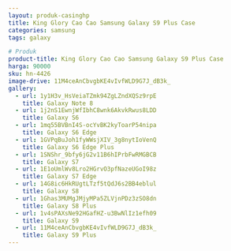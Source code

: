 ```yaml
---
layout: produk-casinghp
title: King Glory Cao Cao Samsung Galaxy S9 Plus Case
categories: samsung
tags: galaxy

# Produk
product-title: King Glory Cao Cao Samsung Galaxy S9 Plus Case
harga: 90000
sku: hn-4426
image-drive: 11M4ceAnCbvgbKE4vIvfWLD9G7J_dB3k_
gallery:
  - url: 1y1H3v_HsVeiaTZmk94ZgLZndXQSz9rpE
    title: Galaxy Note 8
  - url: 1j2nS1EwnjWfIbhC8wnk6AkvkRwus8LDD
    title: Galaxy S6
  - url: 1mq55BVBnI4S-ocYvBK2kyToarP54nipa
    title: Galaxy S6 Edge
  - url: 1GVPqBuJoh1fyWWsjXIV_3g8nytIoVenQ
    title: Galaxy S6 Edge Plus
  - url: 1SNShr_9bfy6jG2v11B6hIPrbFwRMGBCB
    title: Galaxy S7
  - url: 1E1oUmlWv8Lro2HGrvO3pfNazeUGoI98z
    title: Galaxy S7 Edge
  - url: 14G8ic6HkRUgtLTzf5tQdJ6s2BB4eblul
    title: Galaxy S8
  - url: 1Ghas3MUMgJMjyMPa5ZLVjnPDz3zSO8dn
    title: Galaxy S8 Plus
  - url: 1v4sPAXsNe92HGafHZ-u3BwNlIz1efh09
    title: Galaxy S9
  - url: 11M4ceAnCbvgbKE4vIvfWLD9G7J_dB3k_
    title: Galaxy S9 Plus
---
```

